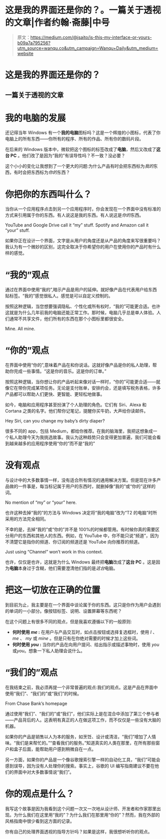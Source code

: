 # 这是我的界面还是你的？。一篇关于透视的文章|作者约翰·斋藤|中号

> 原文：<https://medium.com/@jsaito/is-this-my-interface-or-yours-b09a7a795256?utm_source=wanqu.co&utm_campaign=Wanqu+Daily&utm_medium=website>

# 这是我的界面还是你的？

## 一篇关于透视的文章



# 我的电脑的发展

还记得当年 Windows 有一个**我的电脑**图标吗？这是一个辉煌的小图标，代表了你电脑上的所有东西——你所有的程序、所有的作品、所有你的数码片段。

在后来的 Windows 版本中，微软把这个图标的标签改成了**电脑**，然后又改成了**这台 PC** 。他们改了是因为“我的”有误导性吗？不一致？没必要？



这个小小的变化让我想到了一个更大的问题:为什么产品有时会把东西标为*我的*东西，有时会把东西标为*你的*东西？

# 你把你的东西叫什么？

当你从一个应用程序点击到另一个应用程序时，你会发现在一个界面中没有标准的方式来引用属于你的东西。有人说这是我的东西。有人说这是*你的*东西。



YouTube and Google Drive call it “my” stuff. Spotify and Amazon call it “your” stuff.



如果你正在设计一个界面，文字是从用户的角度还是从产品的角度来写很重要吗？我认为有一个微妙的区别，这完全取决于你希望你的用户在使用你的产品时有什么样的感觉。

# “我的”观点

通过在界面中使用“我的”,暗示产品是用户的延伸。就好像产品在代表用户给东西贴标签。“我的”感觉很私人。感觉是可以自定义控制的。

按照这种逻辑，当您想要强调隐私、个性化或所有权时，“我的”可能更合适。也许这就是为什么几年前我的电脑还能正常工作。那时候，电脑几乎总是单人体验。人们通常不共享文件，他们所有的东西在那个小图标里都很安全。



Mine. All mine.



# “你的”观点

在界面中使用“你的”,意味着产品在和你说话。这就好像产品是你的私人助理，帮助你完成一些事情。“这是你的音乐。这是你的订单。”

按照这种逻辑，当你想让你的产品听起来像对话一样时，“你的”可能更合适——就像它在带你完成某项任务。无论是支付账单，安排约会，还是填写税务表格，许多产品都可以帮助人们更快、更智能、更轻松地做事。

如今，电脑和应用程序甚至扮演了个人助理的角色。它们有 Siri、Alexa 和 Cortana 之类的名字。他们帮你记笔记，提醒你买牛奶，大声给你读邮件。



Hey Siri, can you change my baby’s dirty diaper?



很多不同的 app，包括 Medium，都给你推荐。在我的脑海里，我把这想象成一个私人助理今天为我挑选故事。我认为这种趋势只会变得更加普遍，我们可能会看到越来越多的应用程序使用“你的”而不是“我的”

# 没有观点

与设计中的大多数事情一样，没有适合所有情况的通用解决方案。但是现在许多产品做的一件事是，每当标记属于用户的东西时，就删掉像“我的”或“你的”这样的词。



No mention of “my” or “your” here.



也许这种去掉“我的”的方法与 Windows 决定将“我的电脑”改为“T2 的电脑”时所采用的方法完全相同。

不幸的是，去掉“我的”或“你的”并不是 100%的时候都管用。有时候你真的需要区分用户的东西和其他人的东西。例如，在 YouTube 中，你不能只说“频道”，因为不清楚它是指你的频道、你订阅的频道还是 YouTube 向你推荐的频道。



Just using “Channel” won’t work in this context.



也许，仅仅是也许，这就是为什么 Windows 最终把**电脑**改成了**这台 PC** 。这是因为**电脑**本身过于含糊，他们需要澄清他们指的是*这台*电脑。

# 把这一切放在正确的位置

到目前为止，我主要是在一个界面中谈论属于你的东西。这只是你作为用户会遇到的单词的一小部分。像按钮标签、说明、设置屏幕等东西呢？

在这个问题上有很多不同的观点，但是我喜欢遵循以下的一般原则:

*   **何时使用 *me* :** 在用户与产品交互时，如点击按钮或选择复选框时，使用 *I* 、 *me* 、 *my* 或 *mine* 。但是只有在你绝对需要的时候才加上这些词。
*   **何时使用 *you* :** 当你的产品在向用户提问、给出指示或描述事物时，使用 *you* 或*you*。想象一下私人助理会说什么。



# “我们的”观点

在我结束之前，我必须再提一个非常普遍的观点:我们的观点。这是产品在界面中使用“我们”、“我们的”或“我们”的时候。



From Chase Bank’s homepage



通过使用“我们”、“我们的”或“我们”，他们实际上是在混合中添加了第三个参与者——产品背后的人。这表明有真正的人在做这项工作，而不仅仅是一些没有大脑的机器。

如果你的产品是销售以人为本的服务，如烹饪、设计或清洁，“我们”增加了人情味。“我们是来帮忙的。”“查看我们的服务。”知道真实的人类在那里，在所有那些窗户和盒子后面，能帮助用户感到稍微自在一点。

另一方面，如果你的产品是一个像谷歌搜索引擎一样的自动化工具，“我们”可能会感到误导，因为没有人处理你的搜索。事实上，谷歌的 UI 编写指南建议不要在他们的界面中对大多数事情说“我们”。

# 你的观点是什么？

我写这个故事是因为我看到这个问题一次又一次地从设计师、开发者和作家那里出现。为什么我们在这里用“我的”？为什么我们在那里用“你的”？然而，我在外部的风格指南中很少看到这方面的记录。

你有自己的处理界面透视的指导方针吗？如果是这样，我很想听听你的观点。





